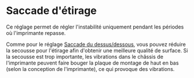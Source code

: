 Saccade d'étirage
===

Ce réglage permet de régler l'instabilité uniquement pendant les périodes où l'imprimante repasse.

Comme pour le réglage [Saccade du dessus/dessous](../speed/jerk_topbottom.md), vous pouvez réduire la secousse pour l'étirage afin d'obtenir une meilleure qualité de surface. Si la secousse est trop importante, les vibrations dans le châssis de l'imprimante peuvent faire bouger la plaque de montage de haut en bas (selon la conception de l'imprimante), ce qui provoque des vibrations.
